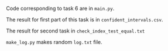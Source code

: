 Code corresponding to task 6 are in `main.py`. 

The result for first part of this task is in `confident_intervals.csv`. 

The result for second task in `check_index_test_equal.txt`  

`make_log.py` makes random `log.txt` file.
